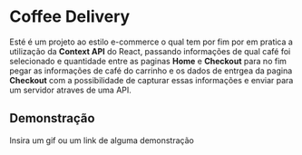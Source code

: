 # Coffee Delivery

Esté é um projeto ao estilo e-commerce o qual tem por fim por em pratica a utilização da **Context API** do React, passando informações de 
qual café foi selecionado e quantidade entre as paginas **Home** e **Checkout** para no fim pegar as informações de café do carrinho
e os dados de entrgea da pagina **Checkout** com a possibilidade de capturar essas informações e enviar para um servidor
atraves de uma API.

## Demonstração

Insira um gif ou um link de alguma demonstração

<img src="https://i.imgur.com/3yWkrII.png" alt="" />
